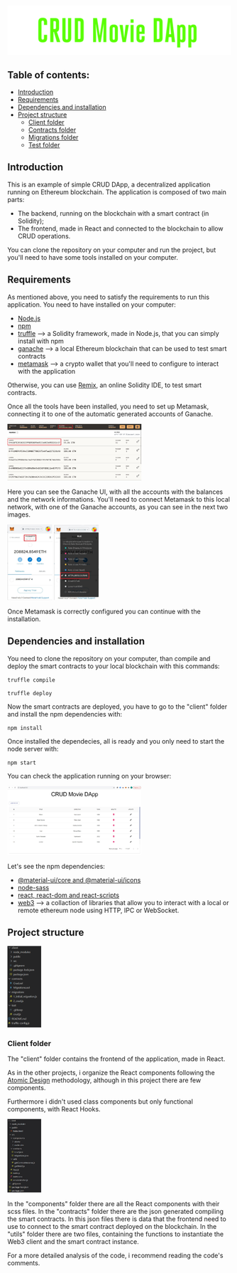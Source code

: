 <div>
  <img src="https://github.com/iltommi1995/crud-dapp/blob/main/readme_img/title.png"  />
</div>

## Table of contents:
- [Introduction](#introduction)
- [Requirements](#requirements)
- [Dependencies and installation](#dependencies-and-installation)
- [Project structure](#project-structure)
  - [Client folder](#client-folder)
  - [Contracts folder](#contracts-folder)
  - [Migrations folder](#migrations-folder)
  - [Test folder](#test-folder)


## Introduction

This is an example of simple CRUD DApp, a decentralized application running on Ethereum blockchain.
The application is composed of two main parts:
- The backend, running on the blockchain with a smart contract (in Solidity);
- The frontend, made in React and connected to the blockchain to allow CRUD operations.

You can clone the repository on your computer and run the project, but you'll need to have some tools installed on your computer.

## Requirements

As mentioned above, you need to satisfy the requirements to run this application. 
You need to have installed on your computer:
- [Node.js](https://nodejs.org/en/)
- [npm](https://www.npmjs.com/)
- [truffle](https://www.trufflesuite.com/) --> a Solidity framework, made in Node.js, that you can simply install with npm
- [ganache](https://www.trufflesuite.com/ganache) --> a local Ethereum blockchain that can be used to test smart contracts
- [metamask](https://metamask.io/) --> a crypto wallet that you'll need to configure to interact with the application

Otherwise, you can use [Remix](https://remix.ethereum.org/), an online Solidity IDE, to test smart contracts.

Once all the tools have been installed, you need to set up Metamask, connecting it to one of the automatic generated accounts of Ganache.

<div>
  <img src="https://github.com/iltommi1995/crud-dapp/blob/main/readme_img/ganache_accounts.jpg" width="60%" />
</div>

Here you can see the Ganache UI, with all the accounts with the balances and the network informations. You'll need to connect Metamask to this local network, with one of the Ganache accounts, as you can see in the next two images.

<div>
  <img src="https://github.com/iltommi1995/crud-dapp/blob/main/readme_img/metamask_account.jpg" width="20%" />
  <img src="https://github.com/iltommi1995/crud-dapp/blob/main/readme_img/metamask_account_2.jpg" width="20%" />
</div>

Once Metamask is correctly configured you can continue with the installation.

## Dependencies and installation

You need to clone the repository on your computer, than compile and deploy the smart contracts to your local blockchain with this commands:
```
truffle compile
```

```
truffle deploy
```

Now the smart contracts are deployed, you have to go to the "client" folder and install the npm dependencies with:

```
npm install
```

Once installed the dependecies, all is ready and you only need to start the node server with:

```
npm start
```

You can check the application running on your browser:

<div>
  <img src="https://github.com/iltommi1995/crud-dapp/blob/main/readme_img/crud_app.jpg" width="60%" />
</div>

Let's see the npm dependencies:
- [@material-ui/core and @material-ui/icons](https://material-ui.com/)
- [node-sass](https://www.npmjs.com/package/node-sass)
- [react, react-dom and react-scripts](https://reactjs.org/)
- [web3](https://web3js.readthedocs.io/en/v1.3.4/) --> a collaction of libraries that allow you to interact with a local or remote ethereum node using HTTP, IPC or WebSocket.


## Project structure

<div>
  <img src="https://github.com/iltommi1995/crud-dapp/blob/main/readme_img/project-structure.png" width="15%" />
</div>

### Client folder

The "client" folder contains the frontend of the application, made in React.

As in the other projects, i organize the React components following the [Atomic Design](https://bradfrost.com/blog/post/atomic-web-design/) methodology, although in this project there are few components.

Furthermore i didn't used class components but only functional components, with React Hooks.

<div>
  <img src="https://github.com/iltommi1995/crud-dapp/blob/main/readme_img/client-structure.jpg" width="15%" />
</div>

In the "components" folder there are all the React components with their scss files. 
In the "contracts" folder there are the json generated compiling the smart contracts. In this json files there is data that the frontend need to use to connect to the smart contract deployed on the blockchain.
In the "utils" folder there are two files, containing the functions to instantiate the Web3 client and the smart contract instance.

For a more detailed analysis of the code, i recommend reading the code's comments.





